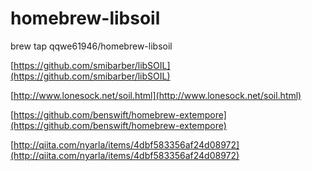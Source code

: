 homebrew-libsoil
================

brew tap qqwe61946/homebrew-libsoil

[https://github.com/smibarber/libSOIL](https://github.com/smibarber/libSOIL)

[http://www.lonesock.net/soil.html](http://www.lonesock.net/soil.html)

[https://github.com/benswift/homebrew-extempore](https://github.com/benswift/homebrew-extempore)

[http://qiita.com/nyarla/items/4dbf583356af24d08972](http://qiita.com/nyarla/items/4dbf583356af24d08972)

